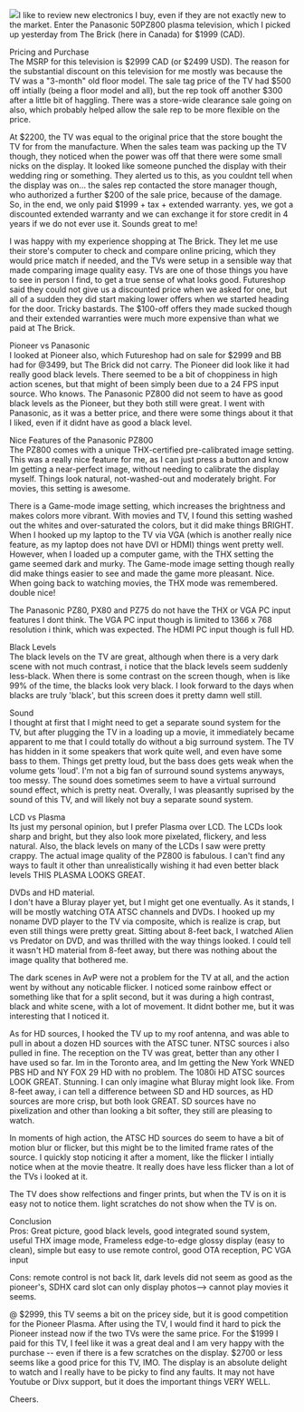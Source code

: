 [![](http://www.materiel.net/live/40690.jpg)](http://www.materiel.net/live/40690.jpg)I like to review new electronics I buy, even if they are not exactly new to the market. Enter the Panasonic 50PZ800 plasma television, which I picked up yesterday from The Brick (here in Canada) for $1999 (CAD).  
  
Pricing and Purchase  
The MSRP for this television is $2999 CAD (or $2499 USD). The reason for the substantial discount on this television for me mostly was because the TV was a "3-month" old floor model. The sale tag price of the TV had $500 off intially (being a floor model and all), but the rep took off another $300 after a little bit of haggling. There was a store-wide clearance sale going on also, which probably helped allow the sale rep to be more flexible on the price.  
  
At $2200, the TV was equal to the original price that the store bought the TV for from the manufacture. When the sales team was packing up the TV though, they noticed when the power was off that there were some small nicks on the display. It looked like someone punched the display with their wedding ring or something. They alerted us to this, as you couldnt tell when the display was on... the sales rep contacted the store manager though, who authorized a further $200 of the sale price, because of the damage. So, in the end, we only paid $1999 + tax + extended warranty. yes, we got a discounted extended warranty and we can exchange it for store credit in 4 years if we do not ever use it. Sounds great to me!  
  
I was happy with my experience shopping at The Brick. They let me use their store's computer to check and compare online pricing, which they would price match if needed, and the TVs were setup in a sensible way that made comparing image quality easy. TVs are one of those things you have to see in person I find, to get a true sense of what looks good. Futureshop said they could not give us a discounted price when we asked for one, but all of a sudden they did start making lower offers when we started heading for the door. Tricky bastards. The $100-off offers they made sucked though and their extended warranties were much more expensive than what we paid at The Brick.  
  
Pioneer vs Panasonic  
I looked at Pioneer also, which Futureshop had on sale for $2999 and BB had for @3499, but The Brick did not carry. The Pioneer did look like it had really good black levels. There seemed to be a bit of choppiness in high action scenes, but that might of been simply been due to a 24 FPS input source. Who knows. The Panasonic PZ800 did not seem to have as good black levels as the Pioneer, but they both still were great. I went with Panasonic, as it was a better price, and there were some things about it that I liked, even if it didnt have as good a black level.  
  
Nice Features of the Panasonic PZ800  
The PZ800 comes with a unique THX-certified pre-calibrated image setting. This was a really nice feature for me, as I can just press a button and know Im getting a near-perfect image, without needing to calibrate the display myself. Things look natural, not-washed-out and moderately bright. For movies, this setting is awesome.  
  
There is a Game-mode image setting, which increases the brightness and makes colors more vibrant. With movies and TV, I found this setting washed out the whites and over-saturated the colors, but it did make things BRIGHT. When I hooked up my laptop to the TV via VGA (which is another really nice feature, as my laptop does not have DVI or HDMI) things went pretty well. However, when I loaded up a computer game, with the THX setting the game seemed dark and murky. The Game-mode image setting though really did make things easier to see and made the game more pleasant. Nice. When going back to watching movies, the THX mode was remembered. double nice!  
  
The Panasonic PZ80, PX80 and PZ75 do not have the THX or VGA PC input features I dont think. The VGA PC input though is limited to 1366 x 768 resolution i think, which was expected. The HDMI PC input though is full HD.  
  
Black Levels  
The black levels on the TV are great, although when there is a very dark scene with not much contrast, i notice that the black levels seem suddenly less-black. When there is some contrast on the screen though, when is like 99% of the time, the blacks look very black. I look forward to the days when blacks are truly 'black', but this screen does it pretty damn well still.  
  
Sound  
I thought at first that I might need to get a separate sound system for the TV, but after plugging the TV in a loading up a movie, it immediately became apparent to me that I could totally do without a big surround system. The TV has hidden in it some speakers that work quite well, and even have some bass to them. Things get pretty loud, but the bass does gets weak when the volume gets 'loud'. I'm not a big fan of surround sound systems anyways, too messy. The sound does sometimes seem to have a virtual surround sound effect, which is pretty neat. Overally, I was pleasantly suprised by the sound of this TV, and will likely not buy a separate sound system.  
  
LCD vs Plasma  
Its just my personal opinion, but I prefer Plasma over LCD. The LCDs look sharp and bright, but they also look more pixelated, flickery, and less natural. Also, the black levels on many of the LCDs I saw were pretty crappy. The actual image quality of the PZ800 is fabulous. I can't find any ways to fault it other than unrealistically wishing it had even better black levels THIS PLASMA LOOKS GREAT.  
  
DVDs and HD material.  
I don't have a Bluray player yet, but I might get one eventually. As it stands, I will be mostly watching OTA ATSC channels and DVDs. I hooked up my noname DVD player to the TV via composite, which is realize is crap, but even still things were pretty great. Sitting about 8-feet back, I watched Alien vs Predator on DVD, and was thrilled with the way things looked. I could tell it wasn't HD material from 8-feet away, but there was nothing about the image quality that bothered me.  
  
The dark scenes in AvP were not a problem for the TV at all, and the action went by without any noticable flicker. I noticed some rainbow effect or something like that for a split second, but it was during a high contrast, black and white scene, with a lot of movement. It didnt bother me, but it was interesting that I noticed it.  
  
As for HD sources, I hooked the TV up to my roof antenna, and was able to pull in about a dozen HD sources with the ATSC tuner. NTSC sources i also pulled in fine. The reception on the TV was great, better than any other I have used so far. Im in the Toronto area, and Im getting the New York WNED PBS HD and NY FOX 29 HD with no problem. The 1080i HD ATSC sources LOOK GREAT. Stunning. I can only imagine what Bluray might look like. From 8-feet away, i can tell a difference between SD and HD sources, as HD sources are more crisp, but both look GREAT. SD sources have no pixelization and other than looking a bit softer, they still are pleasing to watch.  
  
In moments of high action, the ATSC HD sources do seem to have a bit of motion blur or flicker, but this might be to the limited frame rates of the source. I quickly stop noticing it after a moment, like the flicker I intially notice when at the movie theatre. It really does have less flicker than a lot of the TVs i looked at it.  
  
The TV does show relfections and finger prints, but when the TV is on it is easy not to notice them. light scratches do not show when the TV is on.  
  
Conclusion  
Pros: Great picture, good black levels, good integrated sound system, useful THX image mode, Frameless edge-to-edge glossy display (easy to clean), simple but easy to use remote control, good OTA reception, PC VGA input  
  
Cons: remote control is not back lit, dark levels did not seem as good as the pioneer's, SDHX card slot can only display photos--> cannot play movies it seems.  
  
@ $2999, this TV seems a bit on the pricey side, but it is good competition for the Pioneer Plasma. After using the TV, I would find it hard to pick the Pioneer instead now if the two TVs were the same price. For the $1999 I paid for this TV, I feel like it was a great deal and I am very happy with the purchase -- even if there is a few scratches on the display. $2700 or less seems like a good price for this TV, IMO. The display is an absolute delight to watch and I really have to be picky to find any faults. It may not have Youtube or Divx support, but it does the important things VERY WELL.  
  
Cheers.